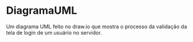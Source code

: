 # DiagramaUML
Um diagrama UML feito no draw.io que mostra o processo da validação da tela de login de um usuário no servidor.
